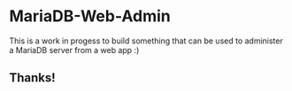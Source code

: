 # MariaDB-Web-Admin

This is a work in progess to build something that can be used to administer a MariaDB server from a web app :) 

## Thanks!